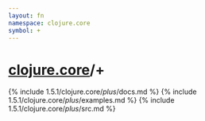 ```yaml
---
layout: fn
namespace: clojure.core
symbol: +
---
```


# [clojure.core](../)/+

{% include 1.5.1/clojure.core/_plus_/docs.md %}
{% include 1.5.1/clojure.core/_plus_/examples.md %}
{% include 1.5.1/clojure.core/_plus_/src.md %}

